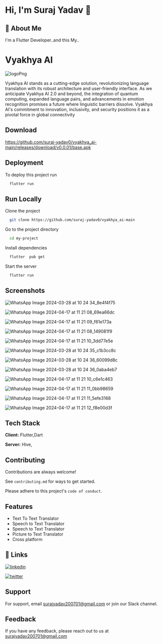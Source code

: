 
# Hi, I'm Suraj Yadav 👋

## 🚀 About Me
I'm a Flutter Developer..and this My..


# Vyakhya AI

![logoPng](https://github.com/suraj-yadav0/vyakhya_ai-main/assets/90672206/9043b698-2860-4fb8-b247-7c6f922586f3)

Vyakhya AI stands as a cutting-edge solution, revolutionizing language translation with its robust architecture and user-friendly interface. As we anticipate Vyakhya AI 2.0 and beyond, the integration of quantum computing, expanded language pairs, and advancements in emotion recognition promises a future where linguistic barriers dissolve. Vyakhya AI's commitment to innovation, inclusivity, and security positions it as a pivotal force in global connectivity


## Download

https://github.com/suraj-yadav0/vyakhya_ai-main/releases/download/v0.0.01/base.apk

## Deployment

To deploy this project run

```bash
  flutter run
```


## Run Locally

Clone the project

```bash
  git clone https://github.com/suraj-yadav0/vyakhya_ai-main
```

Go to the project directory

```bash
  cd my-project
```

Install dependencies

```bash
  flutter  pub get
```

Start the server

```bash
  flutter run
```


## Screenshots

![WhatsApp Image 2024-03-28 at 10 24 34_8e4f4f75](https://github.com/suraj-yadav0/vyakhya_ai-main/assets/90672206/eb283986-4b8a-4a4b-8172-f03e02497373)




![WhatsApp Image 2024-04-17 at 11 21 08_69ea66dc](https://github.com/suraj-yadav0/vyakhya_ai-main/assets/90672206/494248f3-917e-4df8-bfa9-bcb6bcbc5df5)

![WhatsApp Image 2024-04-17 at 11 21 09_f61e173a](https://github.com/suraj-yadav0/vyakhya_ai-main/assets/90672206/f274fd31-49f1-4c69-8c7f-10a4a7fcbd91)

![WhatsApp Image 2024-04-17 at 11 21 08_149081f9](https://github.com/suraj-yadav0/vyakhya_ai-main/assets/90672206/09a7e816-e4c3-411a-b88d-edffd19e7f18)

![WhatsApp Image 2024-04-17 at 11 21 10_3dd77e5e](https://github.com/suraj-yadav0/vyakhya_ai-main/assets/90672206/42a0c234-ca74-4b8a-be90-9c1c0e6c0c89)







![WhatsApp Image 2024-03-28 at 10 24 35_c1b3cc8c](https://github.com/suraj-yadav0/vyakhya_ai-main/assets/90672206/81c1fc9a-4b30-4aff-9ba8-8cad57eb7c55)

![WhatsApp Image 2024-03-28 at 10 24 36_60099d8c](https://github.com/suraj-yadav0/vyakhya_ai-main/assets/90672206/8ad6cfbc-3bd5-433b-8c84-9b1eaaeea632)

![WhatsApp Image 2024-03-28 at 10 24 36_0aba4eb7](https://github.com/suraj-yadav0/vyakhya_ai-main/assets/90672206/25058cc6-eca1-48b8-bee9-361ed9415f1b)

![WhatsApp Image 2024-04-17 at 11 21 10_c6e1c463](https://github.com/suraj-yadav0/vyakhya_ai-main/assets/90672206/9bcb62eb-b800-4b58-b554-75b8e3c54809)

![WhatsApp Image 2024-04-17 at 11 21 11_0bb98659](https://github.com/suraj-yadav0/vyakhya_ai-main/assets/90672206/eb2032e2-f6a1-44b0-95eb-edb75981be34)

![WhatsApp Image 2024-04-17 at 11 21 11_5efe3168](https://github.com/suraj-yadav0/vyakhya_ai-main/assets/90672206/f05418d9-02f0-4eea-bd04-f50f99f2888c)

![WhatsApp Image 2024-04-17 at 11 21 12_f8e00d3f](https://github.com/suraj-yadav0/vyakhya_ai-main/assets/90672206/c397573f-4c11-44e3-95ba-d33a2871cac9)




## Tech Stack

**Client:** Flutter,Dart

**Server:** Hive,


## Contributing

Contributions are always welcome!

See `contributing.md` for ways to get started.

Please adhere to this project's `code of conduct`.


## Features


- Text To Text Translator
- Speech to Text Translator
- Speech to Text Translator
- Picture to Text Translator
- Cross platform


## 🔗 Links

[![linkedin](https://img.shields.io/badge/linkedin-0A66C2?style=for-the-badge&logo=linkedin&logoColor=white)](https://www.linkedin.com/in/suraj-yadav-a63b3b220/)

[![twitter](https://img.shields.io/badge/twitter-1DA1F2?style=for-the-badge&logo=twitter&logoColor=white)](https://twitter.com/surajya75007306/)


## Support

For support, email surajyadav200701@gmail.com or join our Slack channel.


## Feedback

If you have any feedback, please reach out to us at surajyadav200701@gmail.com

